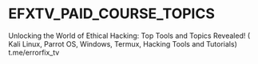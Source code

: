 # EFXTV_PAID_COURSE_TOPICS
Unlocking the World of Ethical Hacking: Top Tools and Topics Revealed! ( Kali Linux, Parrot OS, Windows, Termux, Hacking Tools and Tutorials) t.me/errorfix_tv
